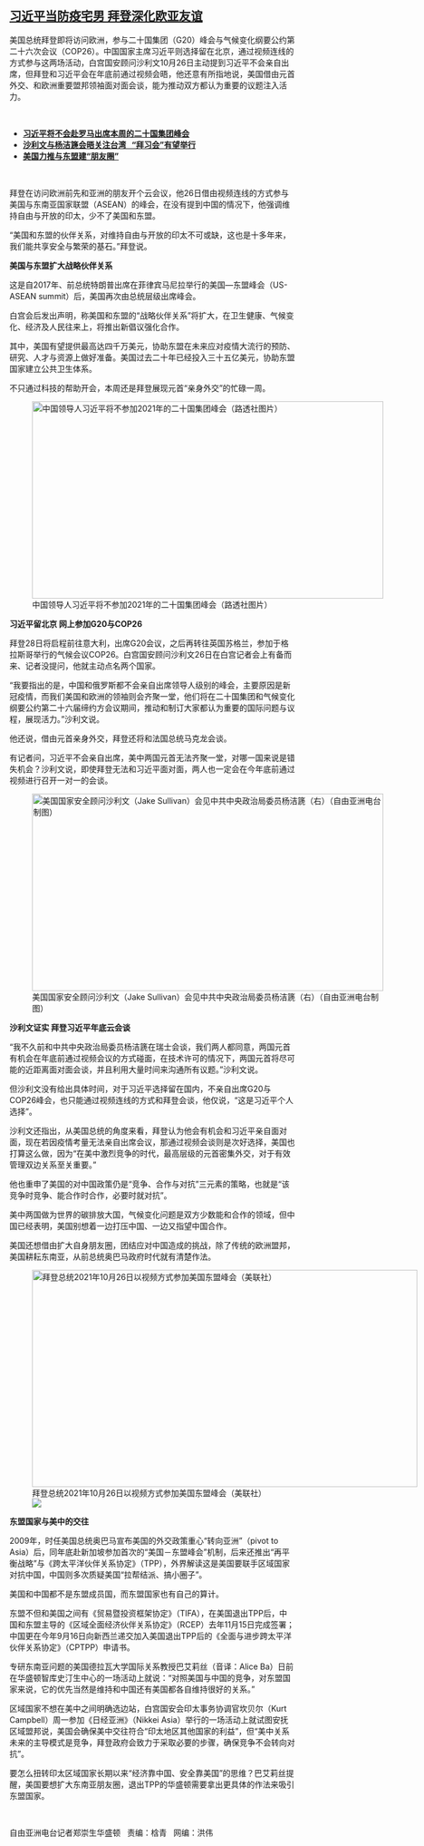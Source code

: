 <!--1635283616000-->
[习近平当防疫宅男 拜登深化欧亚友谊](https://www.rfa.org/mandarin/yataibaodao/junshiwaijiao/rc-10262021101419.html)
------

<p></p><p>美国总统拜登即将访问欧洲，参与二十国集团（G20）峰会与气候变化纲要公约第二十六次会议（COP26）。中国国家主席习近平则选择留在北京，通过视频连线的方式参与这两场活动，白宫国安顾问沙利文10月26日主动提到习近平不会亲自出席，但拜登和习近平会在年底前通过视频会晤，他还意有所指地说，美国借由元首外交、和欧洲重要盟邦领袖面对面会谈，能为推动双方都认为重要的议题注入活力。</p><p><br/></p><ul><li><a href="https://www.rfa.org/mandarin/Xinwen/2-10262021105217.html"><strong>习近平将不会赴罗马出席本周的二十国集团峰会</strong></a></li><li><strong><a href="https://www.rfa.org/mandarin/yataibaodao/gangtai/xx-10062021150508.html">沙利文与杨洁篪会晤关注台湾   “拜习会”有望举行</a></strong><a href="https://www.rfa.org/mandarin/zhuanlan/daguogonglue/dip-08062021102746.html"><strong></strong></a></li><li><strong><a href="https://www.rfa.org/mandarin/yataibaodao/junshiwaijiao/jt-08042021100855.html">美国力推与东盟建“朋友圈”</a></strong><strong></strong></li></ul><p><br/></p><p>拜登在访问欧洲前先和亚洲的朋友开个云会议，他26日借由视频连线的方式参与美国与东南亚国家联盟（ASEAN）的峰会，在没有提到中国的情况下，他强调维持自由与开放的印太，少不了美国和东盟。</p><p><span><span>“美国和东盟的伙伴关系，对维持自由与开放的印太不可或缺，这也是十多年来，我们能共享安全与繁荣的基石。”拜登说。</span></span></p><p><span><strong><span>美国与东盟扩大战略伙伴关系</span></strong></span></p><p><span><span>这是自</span>2017年、前总统特朗普出席在菲律宾马尼拉举行的美国—东盟峰会（US-ASEAN summit）后，美国再次由总统层级出席峰会。</span></p><p><span><span>白宫会后发出声明，称美国和东盟的“战略伙伴关系”将扩大，在卫生健康、气候变化、经济及人民往来上，将推出新倡议强化合作。</span></span></p><p><span><span>其中，美国有望提供最高达四千</span>万美元，协助东盟在未来应对疫情大流行的预防、研究、人才与资源上做好准备。美国过去二十年已经投入三十五亿美元，协助东盟国家建立公共卫生体系。</span></p><p><span><span>不只通过科技的帮助开会，本周还是拜登展现元首“亲身外交”的忙碌一周。</span></span></p><p><span><figure class="image-richtext image-inline captioned" style="width:620px;"><img alt="中国领导人习近平将不参加2021年的二十国集团峰会（路透社图片）" height="348" src="https://www.rfa.org/mandarin/yataibaodao/junshiwaijiao/rc-10262021101419.html/rc1026e.jpg/@@images/f1f922c1-c79c-40dc-b422-cbf5636af0bc.jpeg" title="rc1026e.jpg" width="620"/><figcaption class="image-caption">中国领导人习近平将不参加2021年的二十国集团峰会（路透社图片）</figcaption><small></small></figure></span></p><p><span><strong><span>习近平留北京</span></strong><strong> </strong><strong><span>网上参加</span></strong><strong>G20</strong><strong><span>与</span></strong><strong>COP26</strong></span></p><p><span><span>拜登</span>28日将启程前往意大利，出席G20会议，之后再转往英国苏格兰，参加于格拉斯哥举行的气候会议COP26。<span>白宫国安顾问</span><span>沙利文</span>26日在白宫记者会上有备而来、记者没提问，他就主动点名两个国家。</span></p><p><span><span>“我要指出的是，中国和俄罗斯都不会亲自出席领导人级别的峰会，主要原因是新冠疫情，而我们美国和欧洲的领袖则会齐聚一堂，他们将在二十</span>国集团和气候变化纲要公约第二十六届缔约方会议期间，推动和制订大家都认为重要的国际问题与议程，展现活力。”沙利文说。</span></p><p><span><span>他还说，借由元首亲身外交，拜登还将和法国总统马克龙<span></span>会谈。</span></span></p><p><span><span>有记者问，习近平不会亲自出席，美中两国元首无法齐聚一堂，对哪一国来说是错失机会？沙利文说，即使拜登无法和习近平面对面，两人也一定会在今年底前通过视频进行<span>召开</span>一对一的会谈。</span></span></p><p><span><span><figure class="image-richtext image-inline captioned" style="width:620px;"><img alt="美国国家安全顾问沙利文（Jake Sullivan）会见中共中央政治局委员杨洁篪（右）（自由亚洲电台制图）" height="348" src="https://www.rfa.org/mandarin/yataibaodao/junshiwaijiao/rc-10262021101419.html/rc1026f.jpg/@@images/f5a38de5-7321-4a9c-bea6-97322fb542c0.jpeg" title="rc1026f.jpg" width="620"/><figcaption class="image-caption">美国国家安全顾问沙利文（Jake Sullivan）会见中共中央政治局委员杨洁篪（右）（自由亚洲电台制图）</figcaption><small></small></figure></span></span></p><p><span><strong><span>沙利文证实</span></strong><strong> </strong><strong><span>拜登习近平年底云会谈</span></strong></span></p><p><span><span>“我不久前和中共中央政治局委员杨洁篪在瑞士会谈，我们两人都同意，两国元首有机会在年底前通过视频会议的方式碰面，在技术许可的情况下，两国元首将尽可能的近距离面对面会谈，并且利用大量时间来沟通所有议题。”沙利文说。</span></span></p><p><span><span>但沙利文没有给出具体时间，对于习近平选择留在国内，不亲自出席</span>G20与COP26峰会，也只能通过视频连线的方式和拜登会谈，他仅说，“这是习近平个人选择”。</span></p><p><span><span>沙利文还指出，从美国总统的角度来看，拜登认为他会有机会和习近平亲自面对面，现在若因疫情考量无法亲自出席会议，那通过视频会谈则是次好选择，美国也打算这么做，因为“在美中激烈竞争的时代，最高层级的元首密集外交，对于有效管理双边关系至关重要。”</span></span></p><p><span><span>他也重申了美国的对中国政策仍是“竞争、合作与对抗”三元素的策略，也就是“该竞争时竞争、能合作时合作，必要时就对抗”。</span></span></p><p><span><span>美中两国做为世界的碳排放大国，气候变化问题是双方少数能<span>和</span>合作的领域，但中国已经表明，美国别想着一边打压中国、一边又指望中国合作。</span></span></p><p><span><span>美国还想借由扩大自身朋友圈，团结应对中国造成的挑战，除了传统的欧洲盟邦，美国耕耘东南亚，从前总统奥巴马政府时代就有清楚作法。</span></span></p><p><span><span><figure class="image-richtext image-inline captioned" style="width:680px;"><img alt="拜登总统2021年10月26日以视频方式参加美国东盟峰会（美联社）" height="383" src="https://www.rfa.org/mandarin/yataibaodao/junshiwaijiao/rc-10262021101419.html/rc1026.jpg/@@images/0f900808-99ee-4739-8ee1-3586513fb3e5.jpeg" title="rc1026.jpg" width="680"/><figcaption class="image-caption">拜登总统2021年10月26日以视频方式参加美国东盟峰会（美联社）</figcaption><small></small><div id="zoomattribute"><a data-caption="拜登总统2021年10月26日以视频方式参加美国东盟峰会（美联社）" data-fancybox="" href="https://www.rfa.org/mandarin/yataibaodao/junshiwaijiao/rc-10262021101419.html/rc1026.jpg" id="single_image" title="拜登总统2021年10月26日以视频方式参加美国东盟峰会（美联社）"><img src="/++plone++rfa-resources/img/icon-zoom.png"/></a></div></figure></span></span></p><p><span><strong><span>东盟国家与美中的交往</span></strong></span></p><p><span>2009年，时任美国总统奥巴马宣布美国的外交政策重心“转向亚洲”（pivot to Asia）后，同年底赴新加坡参加首次的“美国－东盟峰会”机制，后来还推出“再平衡战略”与《跨太平洋伙伴关系协定》（TPP），外界解读这是美国要联手区域国家对抗中国，中国则多次质疑美国“拉帮结派、搞小圈子”。</span></p><p><span><span>美国和中国都不是东盟成员国，而东盟国家也有自己的算计。</span></span></p><p><span><span>东盟不但和美国之间有《贸易暨投资框架协定》（</span>TIFA），在美国退出TPP后，中国和东盟主导的《区域全面经济伙伴关系协定》（RCEP）去年11月15日完成签署；中国更在今年9月16日向新西兰递交加入美国退出TPP后的《全面与进步跨太平洋伙伴关系协定》（CPTPP）申请书。</span></p><p><span><span>专研东南亚问题的美国德拉瓦大学国际关系教授巴艾莉丝（音译：</span>Alice Ba）日前在华盛顿智库史汀生中心的一场活动上就说：“对照美国与中国的竞争，对东盟国家来说，它的优先当然是维持和中国还有美国都各自维持很好的关系。”</span></p><p><span><span>区域国家不想在美中之间明确选边站，白宫国安会印太事务协调官坎贝尔（</span>Kurt Campbell）周一参加《日经亚洲》（Nikkei Asia）举行的一场活动上就试图安抚区域盟邦说，美国会确保美中交往符合“印太地区其他国家的利益”，但“美中关系未来的主导模式是竞争，拜登政府会致力于采取必要的步骤，确保竞争不会转向对抗”。</span></p><p><span><span>要怎么扭转印太区域国家长期以来“经济靠中国、安全靠美国”的思维？巴艾莉丝提醒，美国要想扩大东南亚朋友圈，退出</span>TPP的华盛顿需要拿出更具体的作法来吸引东盟国家。</span></p><p><br/></p><p><span>自由亚洲电台记者郑崇生华盛顿   责编：梒青   网编：洪伟<br/></span></p>
